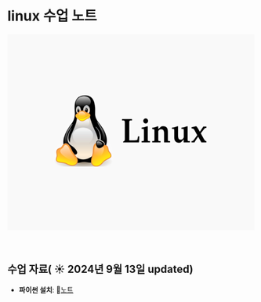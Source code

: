 # linux 수업 노트

<img src="linux.png" width="600" height="400">

&nbsp;

## 수업 자료( ☀️ 2024년 9월 13일 updated)



- **파이썬 설치**:  📄[노트](https://www.notion.so/a1d9ec6260b34914b67cfb1b7bf33f52)
  &nbsp;
